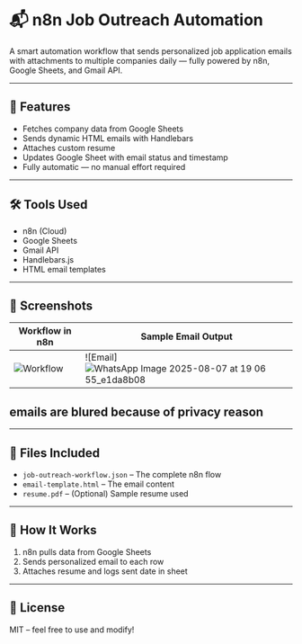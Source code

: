 # 📬 n8n Job Outreach Automation

A smart automation workflow that sends personalized job application emails with attachments to multiple companies daily — fully powered by n8n, Google Sheets, and Gmail API.

---

## 🚀 Features

- Fetches company data from Google Sheets
- Sends dynamic HTML emails with Handlebars
- Attaches custom resume
- Updates Google Sheet with email status and timestamp
- Fully automatic — no manual effort required

---

## 🛠 Tools Used

- n8n (Cloud)
- Google Sheets
- Gmail API
- Handlebars.js
- HTML email templates

---

## 📸 Screenshots

| Workflow in n8n                        | Sample Email Output                |
|---------------------------------------|------------------------------------|
| ![Workflow](<src="https://github.com/user-attachments/assets/94228c5e-3966-47e7-bf1f-2526ead1109b" />)      | ![Email]![WhatsApp Image 2025-08-07 at 19 06 55_e1da8b08](https://github.com/user-attachments/assets/ee626f2d-be17-45c7-a018-75bb1ccb2926)  |
## emails are blured because of privacy reason 
---

## 📂 Files Included

- `job-outreach-workflow.json` – The complete n8n flow
- `email-template.html` – The email content
- `resume.pdf` – (Optional) Sample resume used

---

## 🧠 How It Works

1. n8n pulls data from Google Sheets
2. Sends personalized email to each row
3. Attaches resume and logs sent date in sheet

---

## 🧾 License

MIT – feel free to use and modify!
